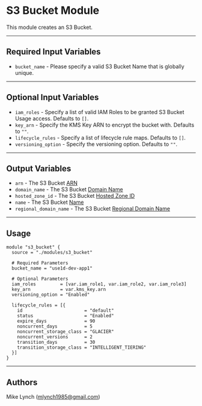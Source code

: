 # S3 Bucket Module

This module creates an S3 Bucket.

---

## Required Input Variables

- `bucket_name` - Please specify a valid S3 Bucket Name that is globally unique.

---

## Optional Input Variables

- `iam_roles` - Specify a list of valid IAM Roles to be granted S3 Bucket Usage access. Defaults to `[]`.
- `key_arn` - Specify the KMS Key ARN to encrypt the bucket with. Defaults to `""`.
- `lifecycle_rules` - Specify a list of lifecycle rule maps. Defaults to `[]`.
- `versioning_option` - Specify the versioning option. Defaults to `""`.

---

## Output Variables

- `arn` - The S3 Bucket [ARN](https://registry.terraform.io/providers/hashicorp/aws/latest/docs/resources/s3_bucket#arn)
- `domain_name` - The S3 Bucket [Domain Name](https://registry.terraform.io/providers/hashicorp/aws/latest/docs/resources/s3_bucket#domain_name)
- `hosted_zone_id` - The S3 Bucket [Hosted Zone ID](https://registry.terraform.io/providers/hashicorp/aws/latest/docs/resources/s3_bucket#hosted_zone_id)
- `name` - The S3 Bucket [Name](https://registry.terraform.io/providers/hashicorp/aws/latest/docs/resources/s3_bucket#name)
- `regional_domain_name` - The S3 Bucket [Regional Domain Name](https://registry.terraform.io/providers/hashicorp/aws/latest/docs/resources/s3_bucket#regional_domain_name)

---

## Usage

```hcl
module "s3_bucket" {
  source = "./modules/s3_bucket"

  # Required Parameters
  bucket_name = "use1d-dev-app1"

  # Optional Parameters
  iam_roles         = [var.iam_role1, var.iam_role2, var.iam_role3]
  key_arn           = var.kms_key.arn
  versioning_option = "Enabled"

  lifecycle_rules = [{
    id                       = "default"
    status                   = "Enabled"
    expire_days              = 90
    noncurrent_days          = 5
    noncurrent_storage_class = "GLACIER"
    noncurrent_versions      = 2
    transition_days          = 30
    transition_storage_class = "INTELLIGENT_TIERING"
  }]
}
```

---

## Authors

Mike Lynch ([mlynch1985@gmail.com](mailto:mlynch1985@gmail.com))
